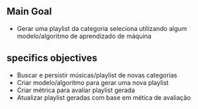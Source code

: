 ## Main Goal
- Gerar uma playlist da categoria seleciona utilizando algum modelo/algoritmo de aprendizado de máquina

## specifics objectives
- Buscar e persistir músicas/playlist de novas categorias
- Criar modelo/algoritmo para gerar uma nova playlist
- Criar métrica para avaliar playlist gerada
- Atualizar playlist geradas com base em mética de avaliação
